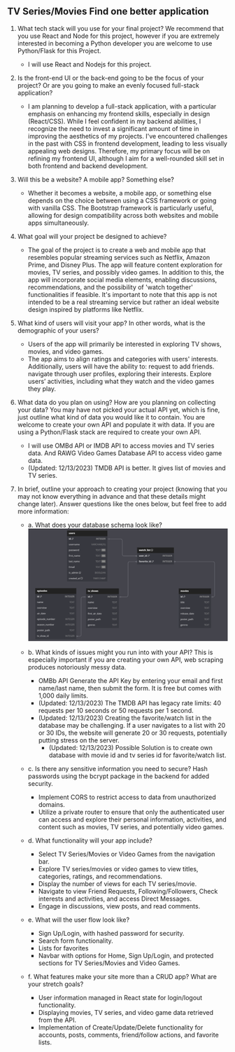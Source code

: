## TV Series/Movies Find one better application

1. What tech stack will you use for your final project? We recommend that you use
React and Node for this project, however if you are extremely interested in
becoming a Python developer you are welcome to use Python/Flask for this
Project.
    - I will use React and Nodejs for this project.

2. Is the front-end UI or the back-end going to be the focus of your project? Or are
you going to make an evenly focused full-stack application?
    - I am planning to develop a full-stack application, with a particular emphasis on enhancing my frontend skills, especially in design (React/CSS). While I feel confident in my backend abilities, I recognize the need to invest a significant amount of time in improving the aesthetics of my projects. I've encountered challenges in the past with CSS in frontend development, leading to less visually appealing web designs. Therefore, my primary focus will be on refining my frontend UI, although I aim for a well-rounded skill set in both frontend and backend development.

3. Will this be a website? A mobile app? Something else?
    - Whether it becomes a website, a mobile app, or something else depends on the choice between using a CSS framework or going with vanilla CSS. The Bootstrap framework is particularly useful, allowing for design compatibility across both websites and mobile apps simultaneously.

4. What goal will your project be designed to achieve?
    - The goal of the project is to create a web and mobile app that resembles popular streaming services such as Netflix, Amazon Prime, and Disney Plus. The app will feature content exploration for movies, TV series, and possibly video games. In addition to this, the app will incorporate social media elements, enabling discussions, recommendations, and the possibility of 'watch together' functionalities if feasible. It's important to note that this app is not intended to be a real streaming service but rather an ideal website design inspired by platforms like Netflix.

5. What kind of users will visit your app? In other words, what is the demographic of
your users?
    - Users of the app will primarily be interested in exploring TV shows, movies, and video games. 
    - The app aims to align ratings and categories with users' interests. Additionally, users will have the ability to:
request to add friends.
navigate through user profiles, exploring their interests.
Explore users’ activities, including what they watch and the video games they play.
6. What data do you plan on using? How are you planning on collecting your data?
You may have not picked your actual API yet, which is fine, just outline what kind
of data you would like it to contain. You are welcome to create your own API and
populate it with data. If you are using a Python/Flask stack are required to create
your own API.
    - I will use OMBd API or IMDB API to access movies and TV series data. And RAWG Video Games Database API to access video game data. 
    - (Updated: 12/13/2023) TMDB API is better. It gives list of movies and TV series.

7. In brief, outline your approach to creating your project (knowing that you may not
know everything in advance and that these details might change later). Answer
questions like the ones below, but feel free to add more information:
    - a. What does your database schema look like?
    ![Database Schema](/Database_Schemas_Design/UpdatedSchema.png)

    - b. What kinds of issues might you run into with your API? This is especially
    important if you are creating your own API, web scraping produces
    notoriously messy data.
        - OMBb API
    Generate the API Key by entering your email and first name/last name, then submit the form. It is free but comes with 1,000 daily limits.
        - (Updated: 12/13/2023) The TMDB API has legacy rate limits: 40 requests per 10 seconds or 50 requests per 1 second.
        - (Updated: 12/13/2023) Creating the favorite/watch list in the database may be challenging. If a user navigates to a list with 20 or 30 IDs, the website will generate 20 or 30 requests, potentially putting stress on the server.
            - (Updated: 12/13/2023) Possible Solution is to create own database with movie id and tv series id for favorite/watch list.

    - c. Is there any sensitive information you need to secure?
    Hash passwords using the bcrypt package in the backend for added security.
        - Implement CORS to restrict access to data from unauthorized domains.
        - Utilize a private router to ensure that only the authenticated user can access and explore their personal information, activities, and content such as movies, TV series, and potentially video games. 

    - d. What functionality will your app include?
        - Select TV Series/Movies or Video Games from the navigation bar.
        - Explore TV series/movies or video games to view titles, categories, ratings, and recommendations.
        - Display the number of views for each TV series/movie.
        - Navigate to view Friend Requests, Following/Followers, Check interests and activities, and access Direct Messages.
        - Engage in discussions, view posts, and read comments.
    - e. What will the user flow look like?
        - Sign Up/Login, with hashed password for security.
        - Search form functionality.
        - Lists for favorites
        - Navbar with options for Home, Sign Up/Login, and protected sections for TV Series/Movies and Video Games.

    - f. What features make your site more than a CRUD app? What are your
    stretch goals?
        - User information managed in React state for login/logout functionality.
        - Displaying movies, TV series, and video game data retrieved from the API.
        - Implementation of Create/Update/Delete functionality for accounts, posts, comments, friend/follow actions, and favorite lists.

